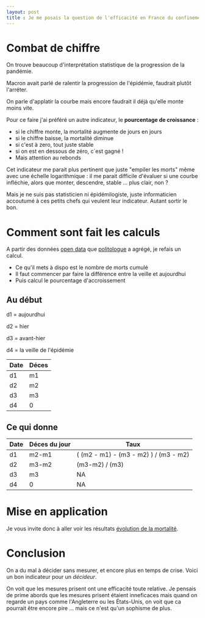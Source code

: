 ```yaml
---
layout: post
title : Je me posais la question de l'efficacité en France du confinement
---
```


# Combat de chiffre

On trouve beaucoup d'interprétation statistique de la progression de la pandémie.

Macron avait parlé de ralentir la progression de l'épidémie, faudrait plutôt l'arréter.

On parle d'applatir la courbe mais encore faudrait il déjà qu'elle monte moins vite.

Pour ce faire j'ai préféré un autre indicateur, le **pourcentage de croissance** :
 - si le chiffre monte, la mortalité augmente de jours en jours
 - si le chiffre baisse, la mortalité diminue
 - si c'est à zero, tout juste stable
 - si on est en dessous de zéro, c´est gagné !
 - Mais attention au rebonds
 
 Cet indicateur me parait plus pertinent que juste "empiler les morts" même avec une échelle logarithmique : 
 il me parait difficile d'évaluer si une courbe infléchie, alors que monter, descendre, stable ... plus clair, non ?
 
 Mais je ne suis pas statisticien ni épidémilogiste, juste informaticien accoutumé à ces petits chefs qui veulent leur indicateur. Autant sortir le bon. 
 
# Comment sont fait les calculs

A partir des données [open data](https://www.data.gouv.fr/fr/datasets/coronavirus-covid19-evolution-par-pays-et-dans-le-monde-maj-quotidienne/#_) 
que [politologue](https://politogue.com) a agrégé, je refais un calcul. 
 - Ce qu'il mets à dispo est le nombre de morts cumulé
 - Il faut commencer par faire la différence entre la veille et aujourdhui
 - Puis calcul le pourcentage d'accroissement
 
 ## Au début
 
 d1 = aujourdhui
 
 d2 = hier
 
 d3 = avant-hier
 
 d4 = la veille de l'épidémie
 
 | Date | Déces |
 | ---- | ------| 
 | d1   | m1    | 
 | d2   | m2    | 
 | d3   | m3    | 
 | d4   | 0    | 

## Ce qui donne
 | Date | Déces du jour | Taux | 
 | ---- | ------| --- | 
 | d1   | m2-m1 | ( (m2 - m1) - (m3 - m2) ) / (m3 - m2) |
 | d2   | m3-m2 | (m3-m2) / (m3) | 
 | d3   | m3    | NA | 
 | d4   | 0    | NA | 

# Mise en application

Je vous invite donc à aller voir les résultats [évolution de la mortalité](/covid).

# Conclusion

On a du mal à décider sans mesurer, et encore plus en temps de crise. Voici un bon indicateur pour un _décideur_.

On voit que les mesures prisent ont une efficacité toute relative. Je pensais de prime abords que les mesures prisent étaient inneficaces 
mais quand on regarde un pays comme l'Angleterre ou les États-Unis, on voit que ca pourrait être encore pire ... mais ce n'est qu'un sophisme de plus.